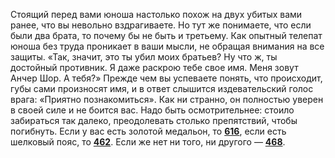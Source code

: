 Стоящий перед вами юноша настолько похож на двух убитых вами ранее, что вы невольно вздрагиваете. Но тут же понимаете, что если были два брата, то почему бы не быть и третьему. Как опытный телепат юноша без труда проникает в ваши мысли, не обращая внимания на все защиты. «Так, значит, это ты убил моих братьев? Ну что ж, ты достойный противник. Я даже раскрою тебе свое имя. Меня зовут Анчер Шор. А тебя?» Прежде чем вы успеваете понять, что происходит, губы сами произносят имя, и в ответ слышится издевательский голос врага: «Приятно познакомиться». Как ни странно, он полностью уверен в своей силе и не боится вас. Надо быть осмотрительнее: стоило забираться так далеко, преодолевать столько препятствий, чтобы погибнуть. Если у вас есть золотой медальон, то [**616**](#n_616), если есть шелковый пояс, то [**462**](#n_462). Если же нет ни того, ни другого — [**468**](#n_468).

